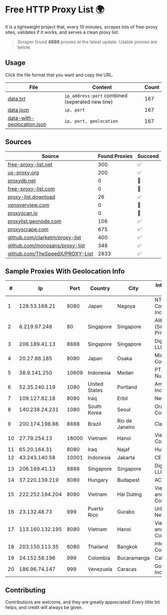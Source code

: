 
# Free HTTP Proxy List 🌍

It is a lightweight project that, every 10 minutes, scrapes lots of free-proxy sites, validates if it works, and serves a clean proxy list.


> Scraper found **4888** proxies at the latest update. Usable proxies are below.

## Usage

Click the file format that you want and copy the URL.


|File|Content|Count|
|----|-------|-----|
|[data.txt](https://raw.githubusercontent.com/themiralay/Proxy-List-World/master/data.txt)|`ip_address:port` combined (seperated new line)|167|
|[data.json](https://raw.githubusercontent.com/themiralay/Proxy-List-World/master/data.json)|`ip, port`|167|
|[data-with-geolocation.json](https://raw.githubusercontent.com/themiralay/Proxy-List-World/master/data-with-geolocation.json)|`ip, port, geolocation`|167|

## Sources

|Source|Found Proxies|Succeed|
|------|-------------|-------|
|[free-proxy-list.net](https://free-proxy-list.net)|300|✅|
|[us-proxy.org](https://www.us-proxy.org)|200|✅|
|[proxydb.net](http://proxydb.net)|0|🚫|
|[free-proxy-list.com](https://free-proxy-list.com/?page=&port=&type%5B%5D=http&type%5B%5D=https&up_time=0&search=Search)|0|🚫|
|[proxy-list.download](https://www.proxy-list.download/HTTP)|26|✅|
|[vpnoverview.com](https://vpnoverview.com/privacy/anonymous-browsing/free-proxy-servers)|0|🚫|
|[proxyscan.io](https://www.proxyscan.io)|0|🚫|
|[proxylist.geonode.com](https://proxylist.geonode.com/api/proxy-list?limit=300&page=1&sort_by=lastChecked&sort_type=desc&protocols=http,https)|106|✅|
|[proxyscrape.com](https://api.proxyscrape.com/v2/?request=displayproxies&protocol=http&timeout=10000&country=all&ssl=all&anonymity=all)|675|✅|
|[github.com/clarketm/proxy-list](https://raw.githubusercontent.com/clarketm/proxy-list/master/proxy-list-raw.txt)|400|✅|
|[github.com/monosans/proxy-list](https://raw.githubusercontent.com/monosans/proxy-list/main/proxies/http.txt)|348|✅|
|[github.com/TheSpeedX/PROXY-List](https://raw.githubusercontent.com/TheSpeedX/PROXY-List/master/http.txt)|2833|✅|


## Sample Proxies With Geolocation Info

|#|Ip|Port|Country|City|Internet Service Provider|
|-|--|----|-------|----|-------------------------|
|1|128.53.168.21|8080|Japan|Nagoya|NTT PC Communications, Inc.|
|2|8.219.97.248|80|Singapore|Singapore|Alibaba Cloud (Singapore) Private Limited|
|3|206.189.41.13|8888|Singapore|Singapore|DigitalOcean, LLC|
|4|20.27.86.185|8080|Japan|Osaka|Microsoft Corporation|
|5|38.9.141.250|10609|Indonesia|Medan|PT. Media Antar Nusa|
|6|52.35.240.119|1080|United States|Portland|Amazon.com, Inc.|
|7|109.127.82.18|8080|Iraq|Erbil|Newroz Telecom|
|8|140.238.24.231|1080|South Korea|Seoul|Oracle Corporation|
|9|200.174.198.86|8888|Brazil|Rio de Janeiro|Claro S.A|
|10|27.79.254.13|16000|Vietnam|Hanoi|Viettel Corporation|
|11|65.20.164.31|8080|Iraq|Najaf|Hulum|
|12|43.243.140.58|10001|Indonesia|Jakarta|CEPATNET|
|13|206.189.41.13|8888|Singapore|Singapore|DigitalOcean, LLC|
|14|37.220.139.219|8080|Hungary|Budapest|ACE Telecom Kft|
|15|222.252.194.204|8080|Vietnam|Hải Dương|VietNam Post and Telecom Corporation|
|16|23.132.48.73|999|Puerto Rico|Gurabo|Urban Wifi Networks LLC|
|17|113.160.132.195|8080|Vietnam|Hanoi|VietNam Post and Telecom Corporation|
|18|203.150.113.35|8080|Thailand|Bangkok|Internet Thailand Company Ltd.|
|19|24.152.58.196|999|Colombia|Bucaramanga|Calltopbx S.A.S.|
|20|186.96.74.147|999|Venezuela|Caracas|Gold Data USA Inc|



## Contributing

Contributions are welcome, and they are greatly appreciated! Every
little bit helps, and credit will always be given.

